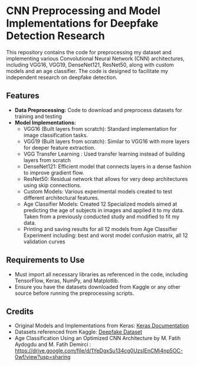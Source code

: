 # CNN Preprocessing and Model Implementations for Deepfake Detection Research

This repository contains the code for preprocessing my dataset and implementing various Convolutional Neural Network (CNN) architectures, including VGG16, VGG19, DenseNet121, ResNet50, along with custom models and an age classifier. The code is designed to facilitate my independent research on deepfake detection.

## Features

- **Data Preprocessing:** Code to download and preprocess datasets for training and testing
- **Model Implementations:**
  - VGG16 (Built layers from scratch): Standard implementation for image classification tasks.
  - VGG19 (Built layers from scratch): Similar to VGG16 with more layers for deeper feature extraction.
  - VGG Transfer Learning : Used transfer learning instead of building layers from scratch
  - DenseNet121: Efficient model that connects layers in a dense fashion to improve gradient flow.
  - ResNet50: Residual network that allows for very deep architectures using skip connections.
  - Custom Models: Various experimental models created to test different architectural features.
  - Age Classifier Models: Created 12 Specialized models aimed at predicting the age of subjects in images and applied it to my data. Taken from a previously conducted study and modified to fit my data.
  - Printing and saving results for all 12 models from Age Classifier Experiment including: best and worst model confusion matrix, all 12 validation curves

## Requirements to Use

- Must import all necessary libraries as referenced in the code, including TensorFlow, Keras, NumPy, and Matplotlib.
- Ensure you have the datasets downloaded from Kaggle or any other source before running the preprocessing scripts.

## Credits

- Original Models and Implementations from Keras: [Keras Documentation](https://keras.io/)
- Datasets referenced from Kaggle: [Deepfake Dataset](https://www.kaggle.com/datasets/birdy654/cifake-real-and-ai-generated-synthetic-images)
- Age Classification Using an Optimized CNN Architecture by M. Fatih Aydogdu and M. Fatih Demirci : https://drive.google.com/file/d/1YeDgxSu134cg0UzsIEnCMi4np5OC-0wf/view?usp=sharing 
